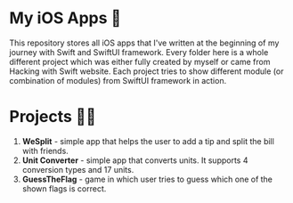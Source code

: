 # My iOS Apps 📱

This repository stores all iOS apps that I've written at the beginning of my journey with Swift and SwiftUI framework. Every folder here is a whole different
project which was either fully created by myself or came from Hacking with Swift website. Each project tries to show different module (or combination of modules) from SwiftUI framework in action. 

# Projects 👨‍💻

1. **WeSplit** - simple app that helps the user to add a tip and split the bill with friends.
2. **Unit Converter** - simple app that converts units. It supports 4 conversion types and 17 units.
3. **GuessTheFlag** - game in which user tries to guess which one of the shown flags is correct.  
